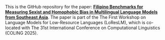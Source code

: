 <div style="margin: 0;">
This is the GitHub repository for the paper: <b><a href="https://aclanthology.org/2025.loreslm-1.9/">Filipino Benchmarks for Measuring Sexist and Homophobic Bias in Multilingual Language Models from Southeast Asia</a></b>. The paper is part of the The First Workshop on Language Models for Low-Resource Languages (LoResLM), which is co-located with The 31st International Conference on Computational Linguistics (COLING 2025).
</div>
